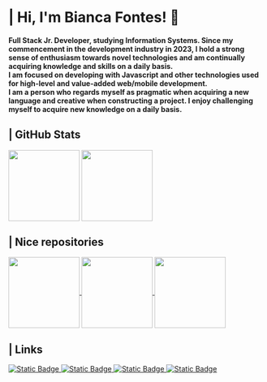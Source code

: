 <h1>| Hi, I'm Bianca Fontes! 💚</h1>
    
<h4>Full Stack Jr. Developer, studying Information Systems. Since my commencement in the development industry in 2023, I hold a strong sense of enthusiasm towards novel technologies and am continually acquiring knowledge and skills on a daily basis.</br>I am focused on developing with Javascript and other technologies used for high-level and value-added web/mobile development.</br>I am a person who regards myself as pragmatic when acquiring a new language and creative when constructing a project. I enjoy challenging myself to acquire new knowledge on a daily basis.</h4>

<h2>| GitHub Stats </h2>

<div>
    <img height=140 align="center" src="https://github-readme-stats.vercel.app/api?username=coutbiaafnts&layout=compact&show_icons=true&theme=noctis_minimus">
    <img height=140 align="center" src="https://github-readme-stats.vercel.app/api/top-langs/?username=coutbiaafnts&layout=compact&theme=noctis_minimus&hide_progress=true"
</div>

<h2>| Nice repositories</h2>

<div>
    <a href="https://github.com/coutbiaafnts/devlinks" target="_blank">
        <img height=140 align="center" src="https://github-readme-stats.vercel.app/api/pin/?username=coutbiaafnts&repo=devlinks&layout=compact&theme=noctis_minimus&hide_progress=true">
    </a>
    <a href="https://github.com/coutbiaafnts/nlw-experts-notes" target="_blank">
        <img height=140 align="center" src="https://github-readme-stats.vercel.app/api/pin/?username=coutbiaafnts&repo=nlw-experts-notes&layout=compact&theme=noctis_minimus&hide_progress=true">
    </a>
    <a href="https://github.com/coutbiaafnts/curso-javascript" target="_blank">
        <img height=140 align="center" src="https://github-readme-stats.vercel.app/api/pin/?username=coutbiaafnts&repo=curso-javascript&layout=compact&theme=noctis_minimus&hide_progress=true">
    </a>
</div>

<div>
    <!-- <img height="40em" src="https://cdn.jsdelivr.net/gh/devicons/devicon/icons/cplusplus/cplusplus-original.svg" alt="C++"/> -->
    <!--<img height="40em" src="https://cdn.jsdelivr.net/gh/devicons/devicon/icons/html5/html5-original.svg" alt="HTML5"/> -->
    <!-- <img height="40em" src="https://cdn.jsdelivr.net/gh/devicons/devicon/icons/css3/css3-original.svg" alt="CSS3"/> -->
    <!-- <img height="40em" src="https://cdn.jsdelivr.net/gh/devicons/devicon/icons/javascript/javascript-original.svg" alt="Javascript"/> -->
</div>

<h2>| Links</h2>

<div>
    <a href="https://www.linkedin.com/in/bianca-fontes-056788285/" target="_blank">
        <img alt="Static Badge" src="https://img.shields.io/badge/-rgb(28%2C%2042%2C%2051)?style=flat&logo=linkedin&logoColor=rgb(113%2C%20182%2C%20191)&logoSize=auto&label=Bianca%20Fontes&labelColor=rgb(28%2C%2042%2C%2051)&color=rgb(113%2C%20182%2C%20191)">
    </a>
    <a href="https://www.figma.com/@coutbiaafnts" target="_blank">
        <img alt="Static Badge" src="https://img.shields.io/badge/-rgb(28%2C%2042%2C%2051)?style=flat&logo=figma&logoColor=rgb(113%2C%20182%2C%20191)&logoSize=auto&label=coutbiaafnts&labelColor=rgb(28%2C%2042%2C%2051)&color=rgb(113%2C%20182%2C%20191)&link=https%3A%2F%2Fwww.figma.com%2F%40coutbiaafnts">
    </a>
    <a href="https://www.instagram.com/coutbiaafnts" target="_blank">
        <img alt="Static Badge" src="https://img.shields.io/badge/-rgb(28%2C%2042%2C%2051)?style=flat&logo=instagram&logoColor=rgb(113%2C%20182%2C%20191)&logoSize=auto&label=coutbiaafnts&labelColor=rgb(28%2C%2042%2C%2051)&color=rgb(113%2C%20182%2C%20191)">
    </a>
    <a href="https://x.com/coutbiaafnts" target="_blank">
        <img alt="Static Badge" src="https://img.shields.io/badge/-rgb(28%2C%2042%2C%2051)?style=flat&logo=x&logoColor=rgb(113%2C%20182%2C%20191)&logoSize=auto&label=coutbiaafnts&labelColor=rgb(28%2C%2042%2C%2051)&color=rgb(113%2C%20182%2C%20191)">
    </a>
</div>
